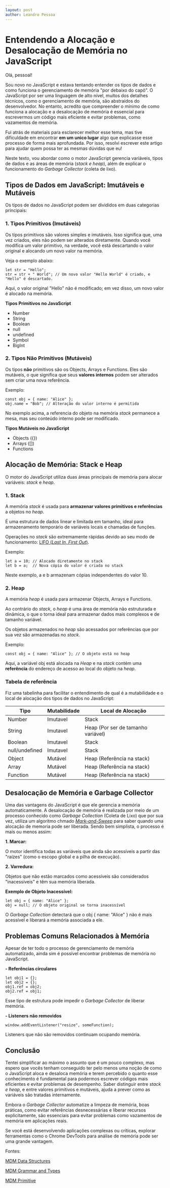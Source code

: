```yaml
---
layout: post
author: Leandro Pessoa
---
```


# Entendendo a Alocação e Desalocação de Memória no JavaScript

Olá, pessoal!

Sou novo no JavaScript e estava tentando entender os tipos de dados e como funciona o gerenciamento de memória "por debaixo do capô". O JavaScript por ser uma linguagem de alto nível, muitos dos detalhes técnicos, como o gerenciamento de memória, são abstraídos do desenvolvedor. No entanto, acredito que compreender o mínimo de como funciona a alocação e a desalocação de memória é essencial para escrevermos um código mais eficiente e evitar problemas, como vazamentos de memória.

Fui atrás de materiais para esclarecer melhor esse tema, mas tive dificuldade em encontrar **em um unico lugar** algo que explicasse esse processo de forma mais aprofundada. Por isso, resolvi escrever este artigo para ajudar quem possa ter as mesmas dúvidas que eu!

Neste texto, vou abordar como o motor JavaScript gerencia variáveis, tipos de dados e as áreas de memória (_stack e heap_), além de explicar o funcionamento do _Garbage Collector_ (coleta de lixo).

## Tipos de Dados em JavaScript: Imutáveis e Mutáveis

Os tipos de dados no JavaScript podem ser divididos em duas categorias principais:

### 1. Tipos Primitivos (Imutáveis)

Os tipos primitivos são valores simples e imutáveis. Isso significa que, uma vez criados, eles não podem ser alterados diretamente. Quando você modifica um valor primitivo, na verdade, você está descartando o valor original e alocando um novo valor na memória.

Veja o exemplo abaixo:

```
let str = "Hello";
str = str + " World"; // Um novo valor "Hello World" é criado, e "Hello" é descartado.
```

Aqui, o valor original "Hello" não é modificado; em vez disso, um novo valor é alocado na memória.

**Tipos Primitivos no JavaScript**

- Number
- String
- Boolean
- null
- undefined
- Symbol
- BigInt

### 2. Tipos Não Primitivos (Mutáveis)

Os tipos **não** primitivos são os Objects, Arrays e Functions. Eles são mutáveis, o que significa que seus **valores internos** podem ser alterados sem criar uma nova referência.

Exemplo:

```
const obj = { name: "Alice" };
obj.name = "Bob"; // Alteração do valor interno é permitida
```

No exemplo acima, a referencia do objeto na memória _stack_ permanece a mesa, mas seu conteúdo interno pode ser modificado.

**Tipos Mutáveis no JavaScript**

- Objects ({})
- Arrays ([])
- Functions

## Alocação de Memória: Stack e Heap

O motor do JavaScript utiliza duas áreas principais de memória para alocar variáveis: _stack_ e _heap_.

### 1. Stack

A memória _stack_ é usada para **armazenar valores primitivos e referências** a objetos no _heap_.

É uma estrutura de dados linear e limitada em tamanho, ideal para armazenamento temporário de variáveis locais e chamadas de funções.

Operações no _stack_ são extremamente rápidas devido ao seu modo de funcionamento: [LIFO (_Last In, First Out_)](https://pt.wikipedia.org/wiki/LIFO).

Exemplo:

```
let a = 10; // Alocado diretamente no stack
let b = a;  // Nova cópia do valor é criada no stack
```

Neste exemplo, a e b armazenam cópias independentes do valor 10.

### 2. Heap

A memória _heap_ é usada para armazenar Objects, Arrays e Functions.

Ao contrário do _stack_, o _heap_ é uma área de memória não estruturada e dinâmica, o que o torna ideal para armazenar dados mais complexos e de tamanho variável.

Os objetos armazenados no _heap_ são acessados por referências que por sua vez são armazenadas no _stack_.

Exemplo:

```
const obj = { name: "Alice" }; // O objeto está no heap
```

Aqui, a variável obj está alocada na _Heap_ e na _stack_ contém uma **referência** do endereço de acesso ao local do objeto na _heap_.

### Tabela de referência

Fiz uma tabelinha para facilitar o entendimento de qual é a mutabilidade e o local de alocação dos tipos de dados no JavaScript:

| Tipo           | Mutabilidade | Local de Alocação                  |
| -------------- | ------------ | ---------------------------------- |
| Number         | Imutavel     | Stack                              |
| String         | Imutavel     | Heap (Por ser de tamanho variável) |
| Boolean        | Imutavel     | Stack                              |
| null/undefined | Imutavel     | Stack                              |
| Object         | Mutável      | Heap (Referência na stack)         |
| Array          | Mutável      | Heap (Referência na stack)         |
| Function       | Mutável      | Heap (Referência na stack)         |

## Desalocação de Memória e Garbage Collector

Uma das vantagens do JavaScript é que ele gerencia a memória automaticamente. A desalocação de memória é realizada por meio de um processo conhecido como _Garbage Collection_ (Coleta de Lixo) que por sua vez, utiliza um algoritmo chmado [_Mark-and-Sweep_](https://www.geeksforgeeks.org/mark-and-sweep-garbage-collection-algorithm/) para saber quando uma alocação de memoria pode ser liberada. Sendo bem simplista, o processo é mais ou menos assim:

**1. Marcar:**

O motor identifica todas as variáveis que ainda são acessíveis a partir das "raízes" (como o escopo global e a pilha de execução).

**2. Varredura:**

Objetos que não estão marcados como acessíveis são considerados "inacessíveis" e têm sua memória liberada.

**Exemplo de Objeto Inacessível:**

```
let obj = { name: "Alice" };
obj = null; // O objeto original se torna inacessível
```

O _Garbage Collection_ detectará que o obj { name: "Alice" } não é mais acessível e liberará a memória associada a ele.

## Problemas Comuns Relacionados à Memória

Apesar de ter todo o processo de gerenciamento de memória automatizado, ainda sim é possível encontrar problemas de memória no JavaScript.

**- Referências circulares**

```
let obj1 = {};
let obj2 = {};
obj1.ref = obj2;
obj2.ref = obj1;
```

Esse tipo de estrutura pode impedir o _Garbage Collector_ de liberar memória.

**- Listeners não removidos**

```
window.addEventListener("resize", someFunction);
```

Listeners que não são removidos continuam ocupando memória.

## Conclusão

Tentei simplificar ao máximo o assunto que é um pouco complexo, mas espero que vocês tenham conseguido ter pelo menos uma noção de como o JavaScript aloca e desaloca memória e terem percebido o quanto esse conhecimento é fundamental para podermos escrever códigos mais eficientes e evitar problemas de desempenho. Saber distinguir entre _stack e heap_, e entre valores primitivos e mutáveis, ajuda a prever como as variáveis são tratadas internamente.

Embora o _Garbage Collector_ automatize a limpeza de memória, boas práticas, como evitar referências desnecessárias e liberar recursos explicitamente, são essenciais para evitar problemas como vazamentos de memória em aplicações reais.

Se você está desenvolvendo aplicações complexas ou críticas, explorar ferramentas como o Chrome DevTools para análise de memória pode ser uma grande vantagem.

Fontes:

[MDM Data Structures](https://developer.mozilla.org/pt-BR/docs/Web/JavaScript/Data_structures)

[MDM Grammar and Types](https://developer.mozilla.org/pt-BR/docs/Web/JavaScript/Guide/Grammar_and_types)

[MDM Primitive](https://developer.mozilla.org/pt-BR/docs/Glossary/Primitive)
